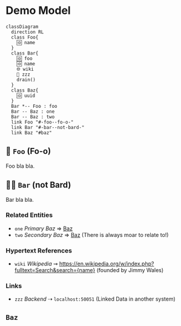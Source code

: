 <!--
    SPDX-License-Identifier: Apache-2.0

    Copyright 2023 The Enola <https://enola.dev> Authors

    Licensed under the Apache License, Version 2.0 (the "License");
    you may not use this file except in compliance with the License.
    You may obtain a copy of the License at

        https://www.apache.org/licenses/LICENSE-2.0

    Unless required by applicable law or agreed to in writing, software
    distributed under the License is distributed on an "AS IS" BASIS,
    WITHOUT WARRANTIES OR CONDITIONS OF ANY KIND, either express or implied.
    See the License for the specific language governing permissions and
    limitations under the License.
-->

# Demo Model

``` mermaid
classDiagram
  direction RL
  class Foo{
    🆔 name
  }
  class Bar{
    🆔 foo
    🆔 name
    🌐 wiki
    🔗 zzz
    drain()
  }
  class Baz{
    🆔 uuid
  }
  Bar *-- Foo : foo
  Bar -- Baz : one
  Bar -- Baz : two
  link Foo "#-foo--fo-o-"
  link Bar "#-bar--not-bard-"
  link Baz "#baz"
```

## 💂 `Foo` (Fo-o)

<!-- **ID:** _`name`_ -->

Foo bla bla.

## 👩‍🎤 `Bar` (not Bard)

<!-- **ID:** [_`foo`_](#💂-foo-fo-o) / _`name`_ -->

Bar bla bla.

### Related Entities

* `one` _Primary Baz_ ⇒ [Baz](#baz)
* `two` _Secondary Baz_ ⇒ [Baz](#baz) (There is always moar to relate to!)

### Hypertext References

* `wiki` _Wikipedia_ ⇝ <https://en.wikipedia.org/w/index.php?fulltext=Search&search={name}> (founded by Jimmy Wales)

### Links

* `zzz` _Backend_ ⇢ `localhost:50051` (Linked Data in another system)

## `Baz`

<!-- **ID:** _`uuid`_ -->
